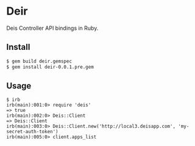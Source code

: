 # Deir

Deis Controller API bindings in Ruby.

## Install

```bash
$ gem build deir.gemspec
$ gem install deir-0.0.1.pre.gem
```

## Usage

```
$ irb
irb(main):001:0> require 'deis'
=> true
irb(main):002:0> Deis::Client
=> Deis::Client
irb(main):003:0> Deis::Client.new('http://local3.deisapp.com', 'my-secret-auth-token')
irb(main):005:0> client.apps_list
```
